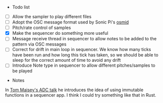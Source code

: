 * Todo list

- [ ] Allow the sampler to play different files
- [ ] Adopt the OSC message format used by Sonic Pi's [osmid](https://github.com/llloret/osmid)
- [ ] Pitch/rate control of samples
- [x] Make the sequencer do something more useful
- [ ] Message receive thread in sequencer to allow notes to be added to the pattern via OSC messages
- [ ] Correct for drift in main loop in sequencer. We know how many ticks have  been run and how long this tick has taken, so we should be able to sleep for the correct amount of time to avoid any drift
- [ ] Introduce Note type in sequencer to allow different pitches/samples to be played

* Notes

In [Tom Maisey's ADC talk](https://www.youtube.com/watch?v=yjri_jPLyU8) he introduces the idea of using immutable functions in a sequencer app. I think I could try something like that in Rust.
